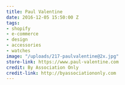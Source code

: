 ```yaml
---
title: Paul Valentine
date: 2016-12-05 15:50:00 Z
tags:
- shopify
- e-commerce
- design
- accessories
- watches
image: "/uploads/217-paulvalentine@2x.jpg"
store-link: https://www.paul-valentine.com
credit: By Association Only
credit-link: http://byassociationonly.com
---
```


